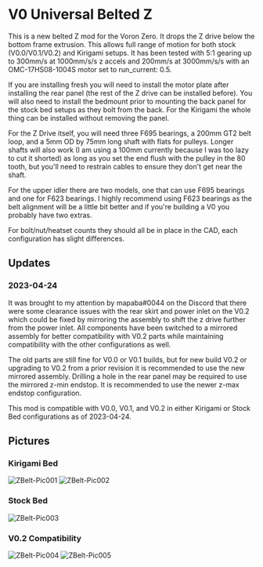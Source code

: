 # V0 Universal Belted Z
This is a new belted Z mod for the Voron Zero. It drops the Z drive below the bottom frame extrusion. This allows full range of motion for both stock (V0.0/V0.1/V0.2) and Kirigami setups. It has been tested with 5:1 gearing up to 300mm/s at 1000mm/s/s z accels and 200mm/s at 3000mm/s/s with an OMC-17HS08-1004S motor set to run_current: 0.5.

If you are installing fresh you will need to install the motor plate after installing the rear panel (the rest of the Z drive can be installed before).  You will also need to install the bedmount prior to mounting the back panel for the stock bed setups as they bolt from the back.  For the Kirigami the whole thing can be installed without removing the panel.

For the Z Drive itself, you will need three F695 bearings, a 200mm GT2 belt loop, and a 5mm OD by 75mm long shaft with flats for pulleys.  Longer shafts will also work (I am using a 100mm currently because I was too lazy to cut it shorted) as long as you set the end flush with the pulley in the 80 tooth, but you'll need to restrain cables to ensure they don't get near the shaft.

For the upper idler there are two models, one that can use F695 bearings and one for F623 bearings. I highly recommend using F623 bearings as the belt alignment will be a little bit better and if you're building a V0 you probably have two extras.

For bolt/nut/heatset counts they should all be in place in the CAD, each configuration has slight differences.

## Updates

### 2023-04-24

It was brought to my attention by mapaba#0044 on the Discord that there were some clearance issues with the rear skirt and power inlet on the V0.2 which could be fixed by mirroring the assembly to shift the z drive further from the power inlet.  All components have been switched to a mirrored assembly for better compatibility with V0.2 parts while maintaining compatibility with the other configurations as well.  

The old parts are still fine for V0.0 or V0.1 builds, but for new build V0.2 or upgrading to V0.2 from a prior revision it is recommended to use the new mirrored assembly.  Drilling a hole in the rear panel may be required to use the mirrored z-min endstop. It is recommended to use the newer z-max endstop configuration.

This mod is compatible with V0.0, V0.1, and V0.2 in either Kirigami or Stock Bed configurations as of 2023-04-24.

## Pictures

### Kirigami Bed

![ZBelt-Pic001](Images/v0zbelt_kirigami1.png)
![ZBelt-Pic002](Images/v0zbelt_kirigami2.png)

### Stock Bed

![ZBelt-Pic003](Images/v0zbelt_stock1.png)

### V0.2 Compatibility

![ZBelt-Pic004](Images/v0zbelt_kirigami1_v0.2.png)
![ZBelt-Pic005](Images/v0zbelt_kirigami2_v0.2.png)
